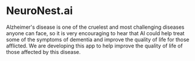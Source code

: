 # NeuroNest.ai
Alzheimer's disease is one of the cruelest and most challenging diseases anyone can face, so it is very encouraging to hear that AI could help treat some of the symptoms of dementia and improve the quality of life for those afflicted. We are developing this app to help improve the quality of life of those affected by this disease.
